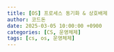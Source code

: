 ```yaml
---
title: [OS] 프로세스 동기화 & 상호배제
author: 코드돈
date: 2025-03-05 10:00:00 +0900
categories: [CS, 운영체제]
tags: [cs, os, 운영체제]
---
```

